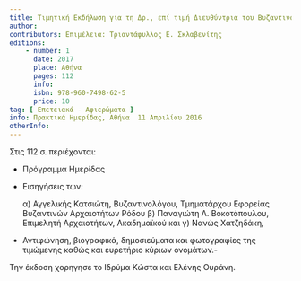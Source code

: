 ```yaml
---
title: Τιμητική Εκδήλωση για τη Δρ., επί τιμή Διευθύντρια του Βυζαντινού Μουσείου Αθηνών Μυρτάλη Αχειμάστου-Ποταμιάνου
author:
contributors: Επιμέλεια: Τριαντάφυλλος Ε. Σκλαβενίτης
editions:
    - number: 1
      date: 2017
      place: Αθήνα
      pages: 112
      info:
      isbn: 978-960-7498-62-5
      price: 10
tag: [ Επετειακά - Αφιερώματα ]
info: Πρακτικά Ημερίδας, Αθήνα  11 Απριλίου 2016
otherInfo:
---
```


Στις 112 σ. περιέχονται:

- Πρόγραμμα Ημερίδας
- Εισηγήσεις των:

    α) Αγγελικής Κατσιώτη, Βυζαντινολόγου, Τμηματάρχου Εφορείας Βυζαντινών Αρχαιοτήτων Ρόδου
    β) Παναγιώτη Λ. Βοκοτόπουλου, Επιμελητή Αρχαιοτήτων, Ακαδημαϊκού και
    γ) Νανώς Χατζηδάκη,
	
- Αντιφώνηση, βιογραφικά,  δημοσιεύματα  και φωτογραφίες της τιμώμενης καθώς και ευρετήριο κύριων ονομάτων.-

Την έκδοση χορηγησε το Ιδρύμα Κώστα και Ελένης Ουράνη.
